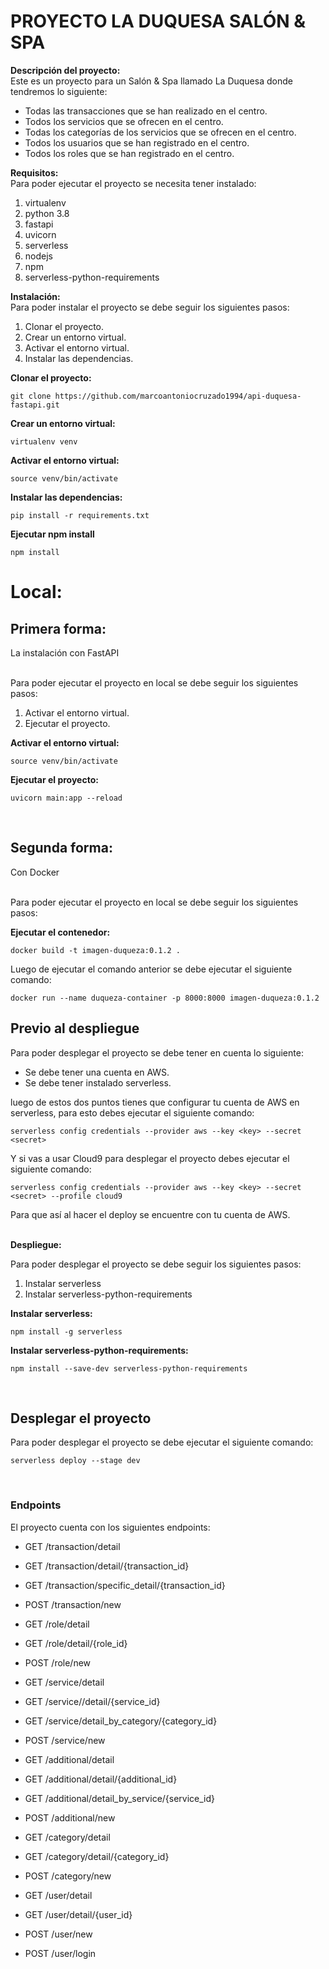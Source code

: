 # PROYECTO LA DUQUESA SALÓN & SPA

<b>Descripción del proyecto:</b>
<br>
Este es un proyecto para un Salón & Spa llamado La Duquesa donde tendremos lo siguiente:
<br>
- Todas las transacciones que se han realizado en el centro.
- Todos los servicios que se ofrecen en el centro.
- Todas los categorías de los servicios que se ofrecen en el centro.
- Todos los usuarios que se han registrado en el centro.
- Todos los roles que se han registrado en el centro.

<b>Requisitos:</b>
<br>
Para poder ejecutar el proyecto se necesita tener instalado:
<ol>
<li>virtualenv</li>
<li>python 3.8</li>
<li>fastapi</li>
<li>uvicorn</li>
<li>serverless</li>
<li>nodejs</li>
<li>npm</li>
<li>serverless-python-requirements</li>
</ol>

<b>Instalación:</b>
<br>
Para poder instalar el proyecto se debe seguir los siguientes pasos:
<ol>
<li>Clonar el proyecto.</li>
<li>Crear un entorno virtual.</li>
<li>Activar el entorno virtual.</li>
<li>Instalar las dependencias.</li>
</ol>

<b>Clonar el proyecto:</b>
<br>
```
git clone https://github.com/marcoantoniocruzado1994/api-duquesa-fastapi.git
```

<b>Crear un entorno virtual:</b>
<br>
```
virtualenv venv
```

<b>Activar el entorno virtual:</b>
<br>
```
source venv/bin/activate
```

<b>Instalar las dependencias:</b>
<br>
```
pip install -r requirements.txt
```

<b>Ejecutar npm install</b>
<br>
```
npm install
```

# <b>Local:</b>

## Primera forma:
<p> La instalación con FastAPI</p>
<br>
Para poder ejecutar el proyecto en local se debe seguir los siguientes pasos:
<ol>
<li>Activar el entorno virtual.</li>
<li>Ejecutar el proyecto.</li>
</ol>

<b>Activar el entorno virtual:</b>
<br>
```
source venv/bin/activate
```

<b>Ejecutar el proyecto:</b>
<br>
```
uvicorn main:app --reload
```
<br>

## Segunda forma:
<p> Con Docker</p>
<br>
Para poder ejecutar el proyecto en local se debe seguir los siguientes pasos:

<b>Ejecutar el contenedor:</b>
<br>
```
docker build -t imagen-duqueza:0.1.2 .
``` 
Luego de ejecutar el comando anterior se debe ejecutar el siguiente comando:
```
docker run --name duqueza-container -p 8000:8000 imagen-duqueza:0.1.2
```

## Previo al despliegue

Para poder desplegar el proyecto se debe tener en cuenta lo siguiente:

- Se debe tener una cuenta en AWS.
- Se debe tener instalado serverless.

luego de estos dos puntos tienes que configurar tu cuenta de AWS en serverless, para esto debes ejecutar el siguiente comando:

```
serverless config credentials --provider aws --key <key> --secret <secret>
```

Y si vas a usar Cloud9 para desplegar el proyecto debes ejecutar el siguiente comando:

```
serverless config credentials --provider aws --key <key> --secret <secret> --profile cloud9
```

Para que así al hacer el deploy se encuentre con tu cuenta de AWS.
<br><br>

<b>Despliegue:</b>
<br>

Para poder desplegar el proyecto se debe seguir los siguientes pasos:
<ol>
<li>Instalar serverless</li>
<li>Instalar serverless-python-requirements</li>
</ol>

<b>Instalar serverless:</b>
<br>
```
npm install -g serverless
```

<b>Instalar serverless-python-requirements:</b>
<br>
```
npm install --save-dev serverless-python-requirements
```
<br>

## Desplegar el proyecto

Para poder desplegar el proyecto se debe ejecutar el siguiente comando:
```
serverless deploy --stage dev
```
<br>

### Endpoints

El proyecto cuenta con los siguientes endpoints:

- GET /transaction/detail
- GET /transaction/detail/{transaction_id}
- GET /transaction/specific_detail/{transaction_id}
- POST /transaction/new

- GET /role/detail
- GET /role/detail/{role_id}
- POST /role/new

- GET /service/detail
- GET /service//detail/{service_id}
- GET /service/detail_by_category/{category_id}
- POST /service/new

- GET /additional/detail
- GET /additional/detail/{additional_id}
- GET /additional/detail_by_service/{service_id}
- POST /additional/new

- GET /category/detail
- GET /category/detail/{category_id}
- POST /category/new

- GET /user/detail
- GET /user/detail/{user_id}
- POST /user/new
- POST /user/login